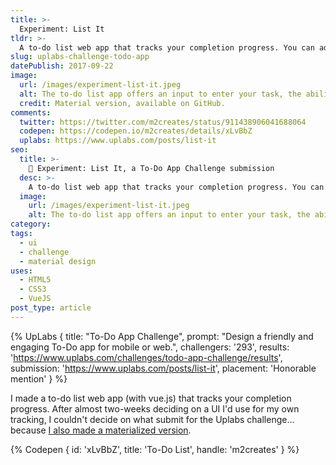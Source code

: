 ```yaml
---
title: >-
  Experiment: List It
tldr: >-
  A to-do list web app that tracks your completion progress. You can add, check off, and delete tasks.
slug: uplabs-challenge-todo-app
datePublish: 2017-09-22
image:
  url: /images/experiment-list-it.jpeg
  alt: The to-do list app offers an input to enter your task, the ability to visually cross off a task which changes the progress percentage, and the option to delete a task from the list.
  credit: Material version, available on GitHub.
comments:
  twitter: https://twitter.com/m2creates/status/911438906041688064
  codepen: https://codepen.io/m2creates/details/xLvBbZ
  uplabs: https://www.uplabs.com/posts/list-it
seo:
  title: >-
    📝 Experiment: List It, a To-Do App Challenge submission
  desc: >-
    A to-do list web app that tracks your completion progress. You can add, check off, and delete tasks.
  image:
    url: /images/experiment-list-it.jpeg
    alt: The to-do list app offers an input to enter your task, the ability to visually cross off a task which changes the progress percentage, and the option to delete a task from the list.
category:
tags:
  - ui
  - challenge
  - material design
uses:
  - HTML5
  - CSS3
  - VueJS
post_type: article
---
```


{% UpLabs { title: "To-Do App Challenge", prompt: "Design a friendly and engaging To-Do app for mobile or web.", challengers: '293', results: 'https://www.uplabs.com/challenges/todo-app-challenge/results', submission: 'https://www.uplabs.com/posts/list-it', placement: 'Honorable mention' } %}

I made a to-do list web app (with vue.js) that tracks your completion progress. After almost two-weeks deciding on a UI I'd use for my own tracking, I couldn't decide on what submit for the Uplabs challenge... because [I also made a materialized version](https://m2creates.github.io/experiments/listit).

{% Codepen { id: 'xLvBbZ', title: 'To-Do List', handle: 'm2creates' } %}
